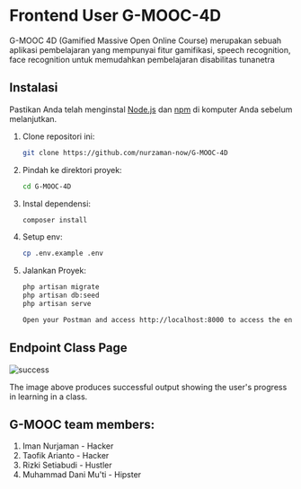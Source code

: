 # Frontend User G-MOOC-4D

G-MOOC 4D (Gamified Massive Open Online Course) merupakan sebuah aplikasi pembelajaran  yang mempunyai fitur gamifikasi, speech recognition, face recognition untuk memudahkan pembelajaran disabilitas tunanetra

## Instalasi

Pastikan Anda telah menginstal [Node.js](https://nodejs.org/) dan [npm](https://www.npmjs.com/) di komputer Anda sebelum melanjutkan.

1. Clone repositori ini:
   ```bash
   git clone https://github.com/nurzaman-now/G-MOOC-4D
2. Pindah ke direktori proyek:
   ```bash
   cd G-MOOC-4D
3. Instal dependensi:
   ```bash
   composer install
4. Setup env:
   ```bash
   cp .env.example .env 
7. Jalankan Proyek:
   ```bash
   php artisan migrate
   php artisan db:seed
   php artisan serve

   Open your Postman and access http://localhost:8000 to access the endpoint.
   
## Endpoint Class Page

![success](https://github.com/nurzaman-now/G-MOOC-4D/assets/68520415/d73c532b-3602-44fc-8573-a5b143cb4ab7)

The image above produces successful output showing the user's progress in learning in a class.

## G-MOOC team members:
1. Iman Nurjaman - Hacker
2. Taofik Arianto - Hacker
3. Rizki Setiabudi - Hustler
4. Muhammad Dani Mu'ti - Hipster
